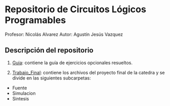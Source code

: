 # Repositorio de Circuitos Lógicos Programables

Profesor: Nicolás Alvarez
Autor: Agustín Jesús Vazquez

## Descripción del repositorio

1. [Guia](https://github.com/vazquez-agustin/CLP_Vazquez_Workspace/tree/main/Guia): contiene la guía de ejercicios opcionales resueltos.

2. [Trabajo_Final](https://github.com/vazquez-agustin/CLP_Vazquez_Workspace/tree/main/Trabajo_Final): contiene los archivos del proyecto final de la catedra y se divide en las siguientes subcarpetas:

* Fuente
* Simulacion
* Sintesis

